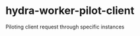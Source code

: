 hydra-worker-pilot-client
=========================

Piloting client request through specific instances
